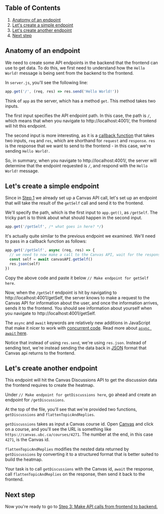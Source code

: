 ## Table of Contents
1. [Anatomy of an endpoint](#anatomy-of-an-endpoint)
1. [Let's create a simple endpoint](#lets-create-a-simple-endpoint)
1. [Let's create another endpoint](#lets-create-another-endpoint)
1. [Next step](#next-step)

## Anatomy of an endpoint
We need to create some API endpoints in the backend that the frontend can use to get data. To do this, we first need to understand how the `Hello World!` message is being sent from the backend to the frontend.

In `server.js`, you'll see the following line:
```js
app.get('/', (req, res) => res.send('Hello World!'))
```
Think of `app` as the server, which has a method `get`. This method takes two inputs.

The first input specifies the API endpoint path. In this case, the path is `/`, which means that when you navigate to http://localhost:4001/, the frontend will hit this endpoint.

The second input is more interesting, as it is a [callback function](https://developer.mozilla.org/en-US/docs/Glossary/Callback_function) that takes two inputs, `req` and `res`, which are shorthand for `request` and `response`. `res` is the response that we want to send to the frontend - in this case, we're sending `Hello World!`.

So, in summary, when you navigate to http://localhost:4001/, the server will determine that the endpoint requested is `/`, and respond with the `Hello World!` message.

## Let's create a simple endpoint
Since in [Step 1](1-Canvas-API-Token.md) we already set up a Canvas API call, let's set up an endpoint that will take the result of the `getSelf` call and send it to the frontend.

We'll specify the path, which is the first input to `app.get()`, as `/getSelf`. The tricky part is to think about what should happen in the second input.

```js
app.get('/getSelf', /* what goes in here? */)
```

It's actually quite similar to the previous endpoint we examined. We'll need to pass in a callback function as follows:

```js
app.get('/getSelf', async (req, res) => {
  // we need to now make a call to the Canvas API, wait for the response, then send the result to the frontend
  const self = await canvasAPI.getSelf()
  res.json(self)
})
```

Copy the above code and paste it below `// Make endpoint for getSelf here`.

Now, when the `/getSelf` endpoint is hit by navigating to http://localhost:4001/getSelf, the server knows to make a request to the Canvas API for information about the user, and once the information arrives, sends it to the frontend. You should see information about yourself when you navigate to http://localhost:4001/getSelf.

The `async` and `await` keywords are relatively new additions in JavaScript that make it nicer to work with [concurrent code](https://en.wikipedia.org/wiki/Concurrency_(computer_science)). Read more about [`async await` here](https://expeditedsecurity.com/blog/javascript-equals-async-await/).

Notice that instead of using `res.send`, we're using `res.json`. Instead of sending text, we're instead sending the data back in [JSON](https://en.wikipedia.org/wiki/JSON) format that Canvas api returns to the frontend.

## Let's create another endpoint
This endpoint will hit the Canvas Discussions API to get the discussion data the frontend requires to create the heatmap.

Under `// Make endpoint for getDiscussions here`, go ahead and create an endpoint for `/getDiscussions`.

At the top of the file, you'll see that we're provided two functions, `getDiscussions` and `flattenTopicAndReplies`.

`getDiscussions` takes as input a Canvas course id. Open [Canvas](https://canvas.ubc.ca/) and click on a course, and you'll see the URL is something like `https://canvas.ubc.ca/courses/4271`. The number at the end, in this case `4271`, is the Canvas id.

`flattenTopicAndReplies` modifies the nested data returned by `getDiscussions` by converting it to a structured format that is better suited to build the heatmap.

Your task is to call `getDiscussions` with the Canvas id, `await` the response, call `flattenTopicAndReplies` on the response, then send it back to the frontend.

## Next step
Now you're ready to go to [Step 3: Make API calls from frontend to backend.](3-Make-API-Calls.md)